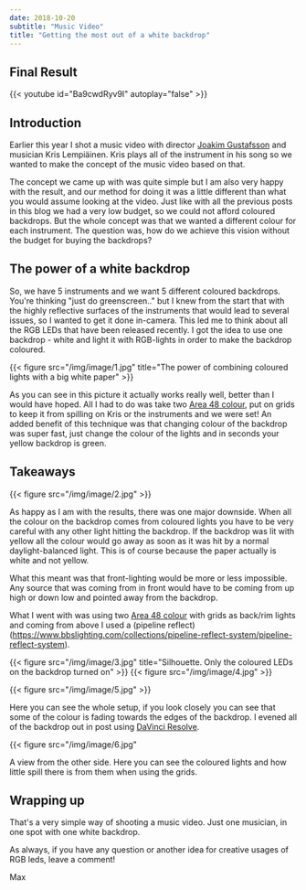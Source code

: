 ```yaml
---
date: 2018-10-20
subtitle: "Music Video"
title: "Getting the most out of a white backdrop"
---
```


## Final Result

{{< youtube id="Ba9cwdRyv9I" autoplay="false" >}}

## Introduction

Earlier this year I shot a music video with director [Joakim Gustafsson](https://joakimg.com/) and musician Kris Lempiäinen. Kris plays all of the instrument in his song so we wanted to make the concept of the music video based on that. 

The concept we came up with was quite simple but I am also very happy with the result, and our method for doing it was a little different than what you would assume looking at the video. Just like with all the previous posts in this blog we had a very low budget, so we could not afford coloured backdrops. But the whole concept was that we wanted a different colour for each instrument. The question was, how do we achieve this vision without the budget for buying the backdrops?

## The power of a white backdrop

So, we have 5 instruments and we want 5 different coloured backdrops. You're thinking "just do greenscreen.." but I knew from the start that with the highly reflective surfaces of the instruments that would lead to several issues, so I wanted to get it done in-camera. This led me to think about all the RGB LEDs that have been released recently. I got the idea to use one backdrop - white and light it with RGB-lights in order to make the backdrop coloured. 

{{< figure src="/img/image/1.jpg" title="The power of combining coloured lights with a big white paper" >}}

As you can see in this picture it actually works really well, better than I would have hoped. All I had to do was take two [Area 48 colour](https://www.bbslighting.com/products/area-48-color), put on grids to keep it from spilling on Kris or the instruments and we were set! An added benefit of this technique was that changing colour of the backdrop was super fast, just change the colour of the lights and in seconds your yellow backdrop is green.

## Takeaways

{{< figure src="/img/image/2.jpg" >}}

As happy as I am with the results, there was one major downside. When all the colour on the backdrop comes from coloured lights you have to be very careful with any other light hitting the backdrop. If the backdrop was lit with yellow all the colour would go away as soon as it was hit by a normal daylight-balanced light. This is of course because the paper actually is white and not yellow. 

What this meant was that front-lighting would be more or less impossible. Any source that was coming from in front would have to be coming from up high or down low and pointed away from the backdrop. 

What I went with was using two [Area 48 colour](https://www.bbslighting.com/products/area-48-color) with grids as back/rim lights and coming from above I used a (pipeline reflect)(https://www.bbslighting.com/collections/pipeline-reflect-system/pipeline-reflect-system).

{{< figure src="/img/image/3.jpg" title="Silhouette. Only the coloured LEDs on the backdrop turned on" >}}
{{< figure src="/img/image/4.jpg" >}}

{{< figure src="/img/image/5.jpg" >}}

Here you can see the whole setup, if you look closely you can see that some of the colour is fading towards the edges of the backdrop. I evened all of the backdrop out in post using [DaVinci Resolve](https://www.blackmagicdesign.com/products/davinciresolve). 

{{< figure src="/img/image/6.jpg"

A view from the other side. Here you can see the coloured lights and how little spill there is from them when using the grids.

## Wrapping up

That's a very simple way of shooting a music video. Just one musician, in one spot with one white backdrop. 

As always, if you have any question or another idea for creative usages of RGB leds, leave a comment!

Max